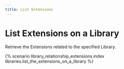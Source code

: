 ```yaml
---
title: List Extensions
---
```


# List Extensions on a Library

Retrieve the Extensions related to the specified Library.

{% scenario library_relationship_extensions.index libraries.list_the_extensions_on_a_library %}
